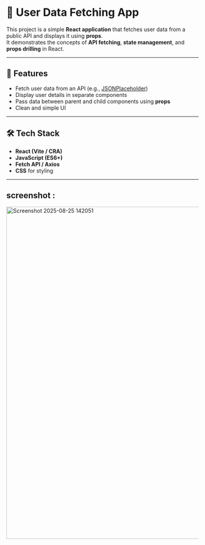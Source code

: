 # 👤 User Data Fetching App

This project is a simple **React application** that fetches user data from a public API and displays it using **props**.  
It demonstrates the concepts of **API fetching**, **state management**, and **props drilling** in React.

---

## 🚀 Features
- Fetch user data from an API (e.g., [JSONPlaceholder](https://jsonplaceholder.typicode.com/users))
- Display user details in separate components
- Pass data between parent and child components using **props**
- Clean and simple UI

---

## 🛠️ Tech Stack
- **React (Vite / CRA)**
- **JavaScript (ES6+)**
- **Fetch API / Axios**
- **CSS** for styling

---

## screenshot :
<img width="1919" height="872" alt="Screenshot 2025-08-25 142051" src="https://github.com/user-attachments/assets/e952a01d-ed36-47a0-93bd-324be008bcbc" />
